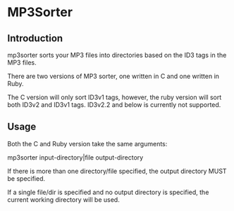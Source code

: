 # MP3Sorter

## Introduction
mp3sorter sorts your MP3 files into directories based on the ID3 tags in the MP3 files.

There are two versions of MP3 sorter, one written in C and one written in Ruby.

The C version will only sort ID3v1 tags, however, the ruby version will sort both ID3v2 and ID3v1 tags.
ID3v2.2 and below is currently not supported.

## Usage

Both the C and Ruby version take the same arguments:

  mp3sorter input-directory|file output-directory

If there is more than one directory/file specified, the output directory MUST be specified.

If a single file/dir is specified and no output directory is specified, the current working directory will be used.